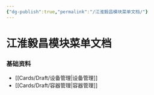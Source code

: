 ```yaml
---
{"dg-publish":true,"permalink":"/江淮毅昌模块菜单文档/"}
---
```



# 江淮毅昌模块菜单文档

### 基础资料

- [[Cards/Draft/设备管理\|设备管理]]
- [[Cards/Draft/容器管理\|容器管理]]